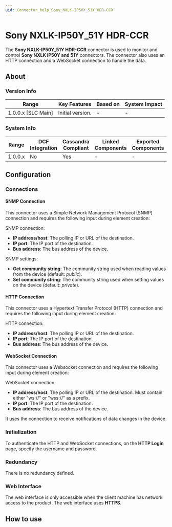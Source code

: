 ```yaml
---
uid: Connector_help_Sony_NXLK-IP50Y_51Y_HDR-CCR
---
```


# Sony NXLK-IP50Y_51Y HDR-CCR

The **Sony NXLK-IP50Y_51Y HDR-CCR** connector is used to monitor and control **Sony NXLK IP50Y and 51Y** connectors. The connector also uses an HTTP connection and a WebSocket connection to handle the data.

## About

### Version Info

| Range                | Key Features     | Based on     | System Impact     |
|----------------------|------------------|--------------|-------------------|
| 1.0.0.x [SLC Main]   | Initial version. | -            | -                 |

### System Info

| Range     | DCF Integration     | Cassandra Compliant     | Linked Components     | Exported Components     |
|-----------|---------------------|-------------------------|-----------------------|-------------------------|
| 1.0.0.x   | No                  | Yes                     | -                     | -                       |

## Configuration

### Connections

#### SNMP Connection

This connector uses a Simple Network Management Protocol (SNMP) connection and requires the following input during element creation:

SNMP connection:

- **IP address/host**: The polling IP or URL of the destination.
- **IP port**: The IP port of the destination.
- **Bus address**: The bus address of the device.

SNMP settings:

- **Get community string**: The community string used when reading values from the device (default: *public*).
- **Set community string**: The community string used when setting values on the device (default: *private*).

#### HTTP Connection

This connector uses a Hypertext Transfer Protocol (HTTP) connection and requires the following input during element creation:

HTTP connection:

- **IP address/host**: The polling IP or URL of the destination.
- **IP port**: The IP port of the destination.
- **Bus address**: The bus address of the device.

#### WebSocket Connection

This connector uses a Websocket connection and requires the following input during element creation:

WebSocket connection:

- **IP address/host**: The polling IP or URL of the destination. Must contain either "ws://" or "wss://" as a prefix.
- **IP port**: The IP port of the destination.
- **Bus address**: The bus address of the device.

It uses the connection to receive notifications of data changes in the device.

### Initialization

To authenticate the HTTP and WebSocket connections, on the **HTTP Login** page, specify the username and password.

### Redundancy

There is no redundancy defined.

### Web Interface

The web interface is only accessible when the client machine has network access to the product. The web interface uses **HTTPS**.

## How to use

